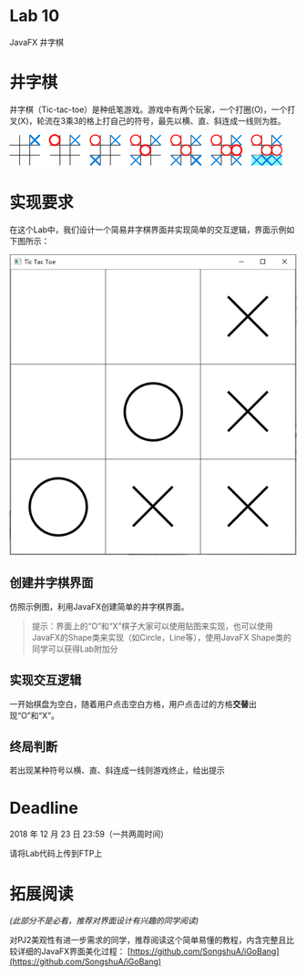 # Lab 10
JavaFX 井字棋


# 井字棋
井字棋（Tic-tac-toe）是种纸笔游戏。游戏中有两个玩家，一个打圈(O)，一个打叉(X)，轮流在3乘3的格上打自己的符号，最先以横、直、斜连成一线则为胜。

![sample.png](./images/sample.png)


# 实现要求

在这个Lab中，我们设计一个简易井字棋界面并实现简单的交互逻辑，界面示例如下图所示：

![ui.png](./images/ui.png)

## 创建井字棋界面

仿照示例图，利用JavaFX创建简单的井字棋界面。

> 提示：界面上的“O”和“X”棋子大家可以使用贴图来实现，也可以使用JavaFX的Shape类来实现（如Circle，Line等），使用JavaFX Shape类的同学可以获得Lab附加分


## 实现交互逻辑
一开始棋盘为空白，随着用户点击空白方格，用户点击过的方格**交替**出现“O”和“X”。


## 终局判断
若出现某种符号以横、直、斜连成一线则游戏终止，给出提示


# Deadline
2018 年 12 月 23 日 23:59（一共两周时间）

请将Lab代码上传到FTP上


# 拓展阅读
*(此部分不是必看，推荐对界面设计有兴趣的同学阅读)*

对PJ2美观性有进一步需求的同学，推荐阅读这个简单易懂的教程，内含完整且比较详细的JavaFX界面美化过程：
[https://github.com/SongshuA/iGoBang](https://github.com/SongshuA/iGoBang)
